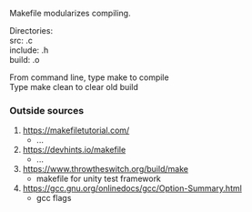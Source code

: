 Makefile modularizes compiling.

Directories:  
src: .c  
include: .h  
build: .o  

From command line, type make to compile  
Type make clean to clear old build

### Outside sources
1. https://makefiletutorial.com/  
   * ...
3. https://devhints.io/makefile  
   * ...
5. https://www.throwtheswitch.org/build/make
   * makefile for unity test framework
7. https://gcc.gnu.org/onlinedocs/gcc/Option-Summary.html
   * gcc flags
